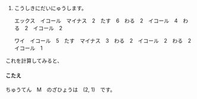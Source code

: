 1. こうしきにだいにゅうします。

   エックス　イコール　マイナス　2　たす　6　わる　2　イコール　4　わる　2　イコール　2

   ワイ　イコール　5　たす　マイナス　3　わる　2　イコール　2　わる　2　イコール　1

これを計算してみると、
#### こたえ

ちゅうてん　M　のざひょうは　(2, 1)　です。